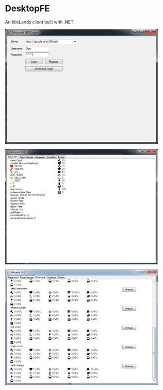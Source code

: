 DesktopFE
=========

An IdleLands client built with .NET

![Login screen](/Assets/screenshots/login-alpha.png?raw=true "Login Screen")

![Main screen](/Assets/screenshots/main-alpha.png?raw=true "Main Screen")

![Equipment screen](/Assets/screenshots/equipment-alpha.png?raw=true "Equipment Screen")